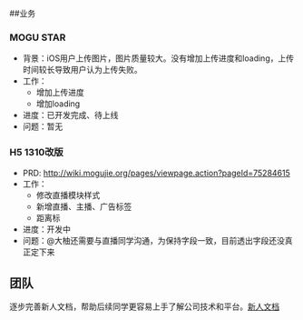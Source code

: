 ##业务

### MOGU STAR 

* 背景：iOS用户上传图片，图片质量较大。没有增加上传进度和loading，上传时间较长导致用户认为上传失败。
* 工作：
    * 增加上传进度
    * 增加loading
* 进度：已开发完成、待上线
* 问题：暂无


### H5 1310改版

* PRD: http://wiki.mogujie.org/pages/viewpage.action?pageId=75284615
* 工作：
    * 修改直播模块样式
    * 新增直播、主播、广告标签
    * 距离标
* 进度：开发中
* 问题：@大柚还需要与直播同学沟通，为保持字段一致，目前透出字段还没真正定下来


## 团队

逐步完善新人文档，帮助后续同学更容易上手了解公司技术和平台。[新人文档](http://galaxy.meili-inc.com/a/sushi/content-docs/group/platform.html)


